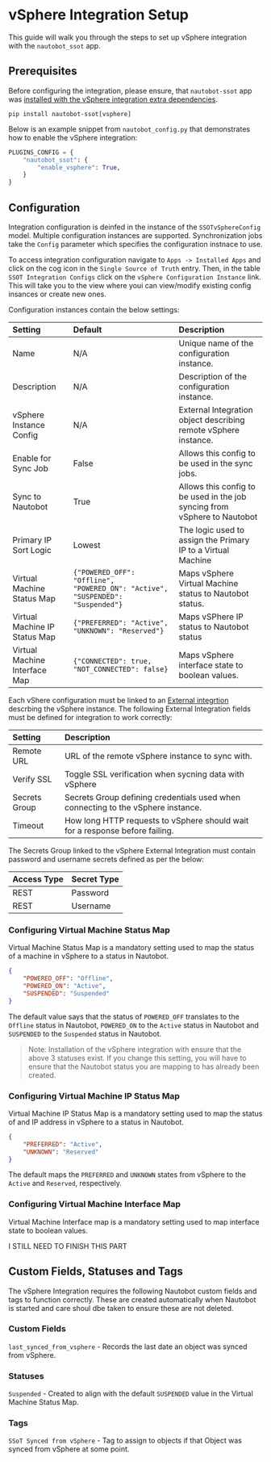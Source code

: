 # vSphere Integration Setup

This guide will walk you through the steps to set up vSphere integration with the `nautobot_ssot` app.

## Prerequisites

Before configuring the integration, please ensure, that `nautobot-ssot` app was [installed with the vSphere integration extra dependencies](../install.md#install-guide).

```shell
pip install nautobot-ssot[vsphere]
```

Below is an example snippet from `nautobot_config.py` that demonstrates how to enable the vSphere integration:

```python
PLUGINS_CONFIG = {
    "nautobot_ssot": {
        "enable_vsphere": True,
    }
}
```

## Configuration

Integration configuration is deinfed in the instance of the `SSOTvSphereConfig` model. Multiple configuration instances are supported. Synchronization jobs take the `Config` parameter which specifies the configuration instnace to use. 

To access integration configuration navigate to `Apps -> Installed Apps` and click on the cog icon in the `Single Source of Truth` entry. Then, in the table `SSOT Integration Configs` click on the `vSphere Configuration Instance` link. This will take you to the view where youi can view/modify existing config insances or create new ones.

Configuration instances contain the below settings:

| Setting                       | Default                                                                        | Description                                                               |
| :---------------------------- | :----------------------------------------------------------------------------- | :------------------------------------------------------------------------ |
| Name                          | N/A                                                                            | Unique name of the configuration instance.                                |
| Description                   | N/A                                                                            | Description of the configuration instance.                                |
| vSphere Instance Config       | N/A                                                                            | External Integration object describing remote vSphere instance.           |
| Enable for Sync Job           | False                                                                          | Allows this config to be used in the sync jobs.                           |
| Sync to Nautobot              | True                                                                           | Allows this config to be used in the job syncing from vSphere to Nautobot |
| Primary IP Sort Logic         | Lowest                                                                         | The logic used to assign the Primary IP to a Virtual Machine              |
| Virtual Machine Status Map    | `{"POWERED_OFF": "Offline", "POWERED_ON": "Active", "SUSPENDED": "Suspended"}` | Maps vSphere Virtual Machine status to Nautobot status.                   |
| Virtual Machine IP Status Map | `{"PREFERRED": "Active", "UNKNOWN": "Reserved"}`                               | Maps vSPhere IP status to Nautobot status                                 |
| Virtual Machine Interface Map | `{"CONNECTED": true, "NOT_CONNECTED": false}`                                  | Maps vSphere interface state to boolean values.                           |

Each vShere configuration must be linked to an [External integrtion](https://docs.nautobot.com/projects/core/en/stable/user-guide/platform-functionality/externalintegration/?h=external+int) descrbing the vSphere instance. The following External Integration fields must be defined for integration to work correctly:

| Setting       | Description                                                                      |
| :------------ | :------------------------------------------------------------------------------- |
| Remote URL    | URL of the remote vSphere instance to sync with.                                 |
| Verify SSL    | Toggle SSL verification when sycning data with vSphere                           |
| Secrets Group | Secrets Group defining credentials used when connecting to the vSphere instance. |
| Timeout       | How long HTTP requests to vSphere should wait for a response before failing.     |

The Secrets Group linked to the vSphere External Integration must contain password and username secrets defined as per the below:

| Access Type | Secret Type |
| :---------- | :---------- |
| REST        | Password    |
| REST        | Username    |


### Configuring Virtual Machine Status Map

Virtual Machine Status Map is a mandatory setting used to map the status of a machine in vSphere to a status in Nautobot.

```json
{
    "POWERED_OFF": "Offline",
    "POWERED_ON": "Active",
    "SUSPENDED": "Suspended"
}
```

The default value says that the status of `POWERED_OFF` translates to the `Offline` status in Nautobot, `POWERED_ON` to the `Active` status in Nautobot and `SUSPENDED` to the `Suspended` status in Nautobot.

> Note: Installation of the vSphere integration with ensure that the above 3 statuses exist. If you change this setting, you will have to ensure that the Nautobot status you are mapping to has already been created.

### Configuring Virtual Machine IP Status Map

Virtual Machine IP Status Map is a mandatory setting used to map the status of and IP address in vSphere to a status in Nautobot.

```json
{
    "PREFERRED": "Active",
    "UNKNOWN": "Reserved"
}
```

The default maps the `PREFERRED` and `UNKNOWN` states from vSphere to the `Active` and `Reserved`, respectively. 

### Configuring Virtual Machine Interface Map

Virtual Machine Interface map is a mandatory setting used to map interface state to boolean values.

I STILL NEED TO FINISH THIS PART

## Custom Fields, Statuses and Tags

The vSphere Integration requires the following Nautobot custom fields and tags to function correctly. These are created automatically when Nautobot is started and care shoul dbe taken to ensure these are not deleted. 

### Custom Fields

`last_synced_from_vsphere` - Records the last date an object was synced from vSphere.

### Statuses

`Suspended` - Created to align with the default `SUSPENDED` value in the Virtual Machine Status Map.

### Tags

`SSoT Synced from vSphere` - Tag to assign to objects if that Object was synced from vSphere at some point.